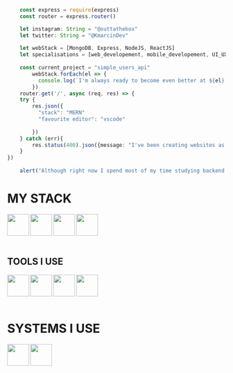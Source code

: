 ```about_me.ts
    const express = require(express)
    const router = express.router()

    let instagram: String = "@outtathebox"
    let twitter: String = "@KmarcinDev"
    
    let webStack = [MongoDB, Express, NodeJS, ReactJS]
    let specialisations = [web_developement, mobile_developement, UI_UX_Design]
    
    const current_project = "simple_users_api"
        webStack.forEach(el => {
          console.log(`I'm always ready to become even better at ${el}!`);
        })
    router.get('/', async (req, res) => {
    try {
        res.json({
          "stack": "MERN"
          "favourite editor": "vscode"
          
        })
    } catch (err){
        res.status(400).json({message: "I've been creating websites as a freelance frontend developer for nearly 4 years"})
    }
})
    
    alert("Although right now I spend most of my time studying backend developement")

```

<h1>MY STACK</h1>
<img align="left" height="50" width="50" src="https://cdn.jsdelivr.net/gh/devicons/devicon/icons/mongodb/mongodb-original.svg" />
<img align="left" height="50" width="50" src="https://cdn.jsdelivr.net/gh/devicons/devicon/icons/express/express-original.svg" />
<img align="left" height="50" width="50" src="https://cdn.jsdelivr.net/gh/devicons/devicon/icons/react/react-original.svg" />
<img align="left" height="50" width="50" src="https://cdn.jsdelivr.net/gh/devicons/devicon/icons/nodejs/nodejs-plain.svg" />
<br></br>
<br></br>
<h2>TOOLS I USE</h2>
<img align="left" height="50" width="50" src="https://cdn.jsdelivr.net/gh/devicons/devicon/icons/vscode/vscode-original.svg" />
<img align="left" height="50" width="50" src="https://cdn.simpleicons.org/insomnia" />
<img align="left" height="50" width="50" src="https://cdn.jsdelivr.net/gh/devicons/devicon/icons/sass/sass-original.svg" />
<img align="left" height="50" width="50" src="https://cdn.jsdelivr.net/gh/devicons/devicon/icons/typescript/typescript-original.svg" />
          
<br></br>
<br></br>
<h1>SYSTEMS I USE</h2>
<img align="left" height="50" width="50" src="https://cdn.simpleicons.org/zorin" />
<img align="left" height="50" width="50" src="https://cdn.jsdelivr.net/gh/devicons/devicon/icons/windows8/windows8-original.svg" />
          


          
                    
          
          
                                                                   

